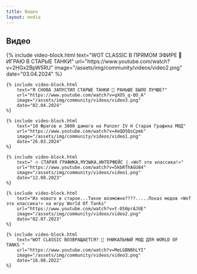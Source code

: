 ```yaml
---
title: Видео
layout: media
---
```


<div class="heading-media clearfix">
    <h2 class="news-head">Видео</h2>
</div>
<div class="img-signature">
    {% include video-block.html 
        text="WOT CLASSIC В ПРЯМОМ ЭФИРЕ 🐙 ИГРАЮ В СТАРЫЕ ТАНКИ" 
        url="https://www.youtube.com/watch?v=2HGx2BpW5RU" 
        image="/assets/img/community/videos/video2.png" 
        date="03.04.2024" 
    %}

    {% include video-block.html 
        text="Я СНОВА ЗАПУСТИЛ СТАРЫЕ ТАНКИ 🐙 РАНЬШЕ БЫЛО ЛУЧШЕ?" 
        url="https://www.youtube.com/watch?v=qXOS_q-QO_A" 
        image="/assets/img/community/videos/video3.png" 
        date="02.04.2024" 
    %}

    {% include video-block.html 
        text="10 Фрагов и 3800 дамага на Panzer IV H Старая Графика МОД" 
        url="https://www.youtube.com/watch?v=4eQD5QsCpmk" 
        image="/assets/img/community/videos/video1.png" 
        date="26.03.2024" 
    %}

    {% include video-block.html 
        text=" 🔥 СТАРАЯ ГРАФИКА,МУЗЫКА,ИНТЕРФЕЙС | «WoT это классика!»" 
        url="https://www.youtube.com/watch?v=5kbRThAGU84" 
        image="/assets/img/community/videos/video1.png" 
        date="12.08.2023" 
    %}

    {% include video-block.html 
        text="Из нового в старое...Такое возможно????.....Показ модов «WoT это классика!» на игру World Of Tanks" 
        url="https://www.youtube.com/watch?v=t-050prAJUE" 
        image="/assets/img/community/videos/video2.png" 
        date="02.07.2023" 
    %}

    {% include video-block.html 
        text="WOT CLASSIC ВОЗВРАЩАЕТСЯ? 🐙 УНИКАЛЬНЫЙ МОД ДЛЯ WORLD OF TANKS "
        url="https://www.youtube.com/watch?v=MeLGBNBhLYI"
        image="/assets/img/community/videos/video3.png"
        date="16.08.2022"
    %}
</div>